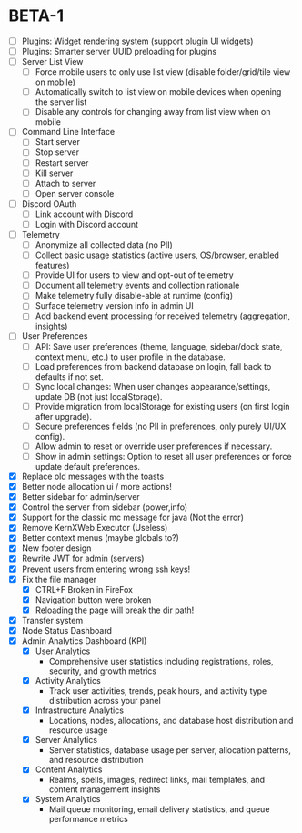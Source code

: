 # BETA-1

- [ ] Plugins: Widget rendering system (support plugin UI widgets)
- [ ] Plugins: Smarter server UUID preloading for plugins
- [ ] Server List View
    - [ ] Force mobile users to only use list view (disable folder/grid/tile view on mobile)
    - [ ] Automatically switch to list view on mobile devices when opening the server list
    - [ ] Disable any controls for changing away from list view when on mobile
- [ ] Command Line Interface
    - [ ] Start server
    - [ ] Stop server
    - [ ] Restart server
    - [ ] Kill server
    - [ ] Attach to server
    - [ ] Open server console
- [ ] Discord OAuth
    - [ ] Link account with Discord
    - [ ] Login with Discord account
- [ ] Telemetry
    - [ ] Anonymize all collected data (no PII)
    - [ ] Collect basic usage statistics (active users, OS/browser, enabled features)
    - [ ] Provide UI for users to view and opt-out of telemetry
    - [ ] Document all telemetry events and collection rationale
    - [ ] Make telemetry fully disable-able at runtime (config)
    - [ ] Surface telemetry version info in admin UI
    - [ ] Add backend event processing for received telemetry (aggregation, insights)
- [ ] User Preferences
    - [ ] API: Save user preferences (theme, language, sidebar/dock state, context menu, etc.) to user profile in the database.
    - [ ] Load preferences from backend database on login, fall back to defaults if not set.
    - [ ] Sync local changes: When user changes appearance/settings, update DB (not just localStorage).
    - [ ] Provide migration from localStorage for existing users (on first login after upgrade).
    - [ ] Secure preferences fields (no PII in preferences, only purely UI/UX config).
    - [ ] Allow admin to reset or override user preferences if necessary.
    - [ ] Show in admin settings: Option to reset all user preferences or force update default preferences.

- [x] Replace old messages with the toasts
- [x] Better node allocation ui / more actions!
- [x] Better sidebar for admin/server
- [x] Control the server from sidebar (power,info)
- [x] Support for the classic mc message for java (Not the error)
- [x] Remove KernXWeb Executor (Useless)
- [x] Better context menus (maybe globals to?)
- [x] New footer design
- [x] Rewrite JWT for admin (servers)
- [x] Prevent users from entering wrong ssh keys!
- [x] Fix the file manager
	- [x] CTRL+F Broken in FireFox
	- [x] Navigation button were broken
	- [x] Reloading the page will break the dir path!
- [x] Transfer system
- [x] Node Status Dashboard
- [x] Admin Analytics Dashboard (KPI)
    - [x] User Analytics  
        - Comprehensive user statistics including registrations, roles, security, and growth metrics  
    - [x] Activity Analytics  
        - Track user activities, trends, peak hours, and activity type distribution across your panel  
    - [x] Infrastructure Analytics  
        - Locations, nodes, allocations, and database host distribution and resource usage  
    - [x] Server Analytics  
        - Server statistics, database usage per server, allocation patterns, and resource distribution  
    - [x] Content Analytics  
        - Realms, spells, images, redirect links, mail templates, and content management insights  
    - [x] System Analytics  
        - Mail queue monitoring, email delivery statistics, and queue performance metrics  
